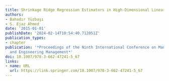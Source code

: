 ```yaml
---
title: Shrinkage Ridge Regression Estimators in High-Dimensional Linear Models
authors:
- Bahadır Yüzbaşı
- S. Ejaz Ahmed
date: '2015-01-01'
publishDate: '2024-02-14T10:54:40.712051Z'
publication_types:
- chapter
publication: '*Proceedings of the Ninth International Conference on Management Science
  and Engineering Management*'
doi: 10.1007/978-3-662-47241-5_67
links:
- name: URL
  url: https://link.springer.com/10.1007/978-3-662-47241-5_67
---
```

